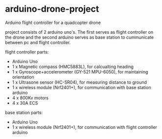 # arduino-drone-project
Arduino flight controller for a quadcopter drone

project consists of 2 arduino uno's. The first serves as flight controller on the drone and the second arduino serves as base station to cummunicate between pc and flight controller.

flight controller parts:  
  - Arduino Uno
  - 1 x Magnetic compass (HMC5883L), for calcualting heading
  - 1 x Gyroscope+accelerometer (GY-521 MPU-6050), for maintaining orientation
  - 1 x Ultrasone sensor (HC-SR04), for measuring distance to ground
  - 1 x wireless module (Nrf2401+), for communication with base station arduino
  - 4 x 800Kv motors
  - 4 x 30A ECS

base station parts:
  - Arduino Uno
  - 1 x wireless module (Nrf2401+), for communication with flight controller arduino
